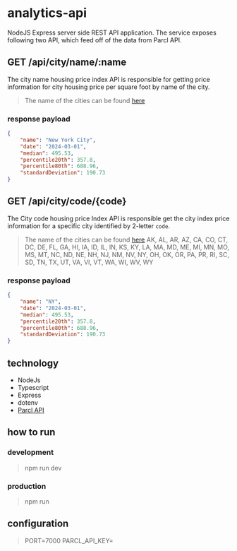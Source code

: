 # analytics-api

NodeJS Express server side REST API application. The service exposes following two API, which feed off of the data from Parcl API.

## GET /api/city/name/:name

The city name housing price index API is responsible for getting price information for city housing price per square foot by name of the city.

> The name of the cities can be found [here](https://api.parcllabs.com/docs) 
> 

### response payload

```json
{
    "name": "New York City",
    "date": "2024-03-01",
    "median": 495.53,
    "percentile20th": 357.8,
    "percentile80th": 688.96,
    "standardDeviation": 190.73
}
```

## GET /api/city/code/{code}

The City code housing price Index API is responsible get the city index price information for a specific city identified by 2-letter `code`.

> The name of the cities can be found [here](https://api.parcllabs.com/docs)
> AK, AL, AR, AZ, CA, CO, CT, DC, DE, FL, GA, HI, IA, ID, IL, IN, KS, KY, LA, MA, MD, ME, MI, MN, MO, MS, MT, NC, ND, NE, NH, NJ, NM, NV, NY, OH, OK, OR, PA, PR, RI, SC, SD, TN, TX, UT, VA, VI, VT, WA, WI, WV, WY

### response payload

```json
{
    "name": "NY",
    "date": "2024-03-01",
    "median": 495.53,
    "percentile20th": 357.8,
    "percentile80th": 688.96,
    "standardDeviation": 190.73
}
```

## technology

- NodeJs
- Typescript
- Express
- dotenv
- [Parcl API](https://api.parcllabs.com/docs#/)

## how to run

### development
>
> npm run dev

### production
>
> npm run

## configuration

> PORT=7000
> PARCL_API_KEY=

